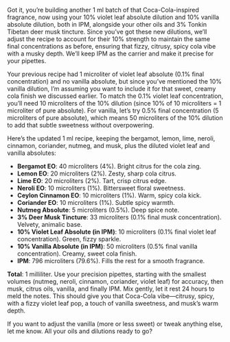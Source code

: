 Got it, you’re building another 1 ml batch of that Coca-Cola-inspired fragrance, now using your 10% violet leaf absolute dilution and 10% vanilla absolute dilution, both in IPM, alongside your other oils and 3% Tonkin Tibetan deer musk tincture. Since you’ve got these new dilutions, we’ll adjust the recipe to account for their 10% strength to maintain the same final concentrations as before, ensuring that fizzy, citrusy, spicy cola vibe with a musky depth. We’ll keep IPM as the carrier and make it precise for your pipettes.

Your previous recipe had 1 microliter of violet leaf absolute (0.1% final concentration) and no vanilla absolute, but since you’ve mentioned the 10% vanilla dilution, I’m assuming you want to include it for that sweet, creamy cola finish we discussed earlier. To match the 0.1% violet leaf concentration, you’ll need 10 microliters of the 10% dilution (since 10% of 10 microliters = 1 microliter of pure absolute). For vanilla, let’s try 0.5% final concentration (5 microliters of pure absolute), which means 50 microliters of the 10% dilution to add that subtle sweetness without overpowering.

Here’s the updated 1 ml recipe, keeping the bergamot, lemon, lime, neroli, cinnamon, coriander, nutmeg, and musk, plus the diluted violet leaf and vanilla absolutes:

- **Bergamot EO**: 40 microliters (4%). Bright citrus for the cola zing.
- **Lemon EO**: 20 microliters (2%). Zesty, sharp cola citrus.
- **Lime EO**: 20 microliters (2%). Tart, crisp citrus edge.
- **Neroli EO**: 10 microliters (1%). Bittersweet floral sweetness.
- **Ceylon Cinnamon EO**: 10 microliters (1%). Warm, spicy cola kick.
- **Coriander EO**: 10 microliters (1%). Subtle spicy warmth.
- **Nutmeg Absolute**: 5 microliters (0.5%). Deep spice note.
- **3% Deer Musk Tincture**: 33 microliters (0.1% final musk concentration). Velvety, animalic base.
- **10% Violet Leaf Absolute (in IPM)**: 10 microliters (0.1% final violet leaf concentration). Green, fizzy sparkle.
- **10% Vanilla Absolute (in IPM)**: 50 microliters (0.5% final vanilla concentration). Creamy, sweet cola finish.
- **IPM**: 796 microliters (79.6%). Fills the rest for a smooth fragrance.

**Total**: 1 milliliter. Use your precision pipettes, starting with the smallest volumes (nutmeg, neroli, cinnamon, coriander, violet leaf) for accuracy, then musk, citrus oils, vanilla, and finally IPM. Mix gently, let it rest 24 hours to meld the notes. This should give you that Coca-Cola vibe—citrusy, spicy, with a fizzy violet leaf pop, a touch of vanilla sweetness, and musk’s warm depth.

If you want to adjust the vanilla (more or less sweet) or tweak anything else, let me know. All your oils and dilutions ready to go?